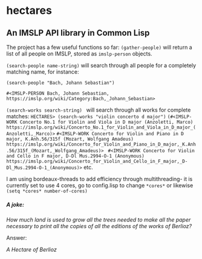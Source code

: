 # hectares
## An IMSLP API library in Common Lisp

The project has a few useful functions so far:
```(gather-people)``` will return a list of all people on IMSLP, stored as ```imslp-person``` objects. 

```(search-people name-string)``` will search through all people for a completely matching name, for instance:

```(search-people "Bach, Johann Sebastian")```

```#<IMSLP-PERSON Bach, Johann Sebastian, https://imslp.org/wiki/Category:Bach,_Johann_Sebastian>```

```(search-works search-string) ``` will search through all works for complete matches:
```HECTARES> (search-works "violin concerto d major")```
```(#<IMSLP-WORK Concerto No.1 for Violin and Viola in D major (Anzoletti, Marco) https://imslp.org/wiki/Concerto_No.1_for_Violin_and_Viola_in_D_major_(Anzoletti,_Marco)>```
```#<IMSLP-WORK Concerto for Violin and Piano in D major, K.Anh.56/315f (Mozart, Wolfgang Amadeus) https://imslp.org/wiki/Concerto_for_Violin_and_Piano_in_D_major,_K.Anh.56/315f_(Mozart,_Wolfgang_Amadeus)>```
``` #<IMSLP-WORK Concerto for Violin and Cello in F major, D-Dl Mus.2994-O-1 (Anonymous) https://imslp.org/wiki/Concerto_for_Violin_and_Cello_in_F_major,_D-Dl_Mus.2994-O-1_(Anonymous)>```
etc.


I am using bordeaux-threads to add efficiency through multithreading- it is currently set to use 4 cores, go to config.lisp to change ```*cores*``` or likewise ```(setq *cores* number-of-cores)```

##### A joke:

*How much land is used to grow all the trees needed to make all the paper necessary to print all the copies of all the editions of the works of Berlioz?*

Answer: 

*A Hectare of Berlioz*
